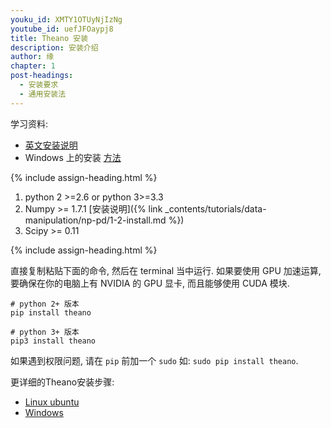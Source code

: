 ```yaml
---
youku_id: XMTY1OTUyNjIzNg
youtube_id: uefJFOaypj8
title: Theano 安装
description: 安装介绍
author: 缘
chapter: 1
post-headings:
  - 安装要求
  - 通用安装法
---
```



学习资料:
  * [英文安装说明](https://github.com/MorvanZhou/tutorials/blob/master/theanoTUT/theano2_install.py)
  * Windows 上的安装 [方法](http://deeplearning.net/software/theano/install_windows.html#install-windows)

{% include assign-heading.html %}


1. python 2 >=2.6 or python 3>=3.3
2. Numpy >= 1.7.1  [安装说明]({% link _contents/tutorials/data-manipulation/np-pd/1-2-install.md %})
3. Scipy >= 0.11


{% include assign-heading.html %}


直接复制粘贴下面的命令, 然后在 terminal 当中运行. 如果要使用 GPU 加速运算, 要确保在你的电脑上有 NVIDIA 的 GPU 显卡, 而且能够使用 CUDA 模块.

```shell
# python 2+ 版本
pip install theano

# python 3+ 版本
pip3 install theano
```

如果遇到权限问题, 请在 `pip` 前加一个 `sudo` 如: `sudo pip install theano`.

更详细的Theano安装步骤:

* [Linux ubuntu](http://deeplearning.net/software/theano/install_ubuntu.html#install-ubuntu)
* [Windows](http://deeplearning.net/software/theano/install_windows.html#install-windows)





